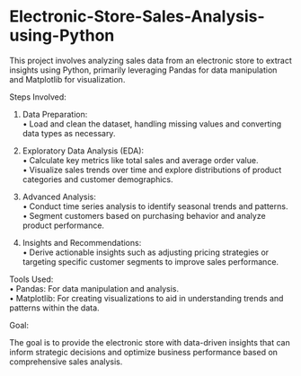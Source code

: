 # Electronic-Store-Sales-Analysis-using-Python

This project involves analyzing sales data from an electronic store to extract insights using Python, primarily leveraging Pandas for data manipulation and Matplotlib for visualization.<br>

Steps Involved:<br>

1. Data Preparation:<br>
  • Load and clean the dataset, handling missing values and converting data types as necessary.<br>

2. Exploratory Data Analysis (EDA):<br>
   • Calculate key metrics like total sales and average order value.<br>
   • Visualize sales trends over time and explore distributions of product categories and customer demographics.<br>

3.  Advanced Analysis:<br>
   • Conduct time series analysis to identify seasonal trends and patterns.<br>
   • Segment customers based on purchasing behavior and analyze product performance.<br>

4. Insights and Recommendations:<br>
   • Derive actionable insights such as adjusting pricing strategies or targeting specific customer segments to improve sales performance.<br>

Tools Used:<br>
  • Pandas: For data manipulation and analysis.<br>
  • Matplotlib: For creating visualizations to aid in understanding trends and patterns within the data.<br>

Goal:<br>

The goal is to provide the electronic store with data-driven insights that can inform strategic decisions and optimize business performance based on comprehensive sales analysis.<br>
